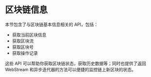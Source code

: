 # 区块链信息

本节包含了与区块链基本信息相关的 API，包括：

- 获取当前区块信息
- 获取区块流
- 获取区块号
- 获取操作记录

这些 API 可以帮助你获取区块链状态，获取历史数据等；同时也提供了返回 WebStream 和异步迭代器的方法可以便捷的监控链上新区块的状态。
